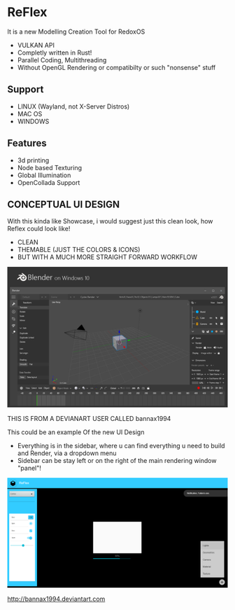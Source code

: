 # ReFlex
It is a new Modelling Creation Tool for RedoxOS

+ VULKAN API
+ Completly written in Rust!
+ Parallel Coding, Multithreading
+ Without OpenGL Rendering or compatibilty or such "nonsense" stuff

## Support

+ LINUX (Wayland, not X-Server Distros)
+ MAC OS
+ WINDOWS

## Features

+ 3d printing
+ Node based Texturing
+ Global Illumination
+ OpenCollada Support

## CONCEPTUAL UI DESIGN

With this kinda like Showcase, i would suggest just this clean look, how Reflex could look like!

- CLEAN
- THEMABLE (JUST THE COLORS & ICONS)
- BUT WITH A MUCH MORE STRAIGHT FORWARD WORKFLOW

![Screenshot](Blender_on_windows_10.png)

THIS IS FROM A DEVIANART USER CALLED bannax1994

This could be an example Of the new UI Design

 + Everything is in the sidebar, where u can find everything u need to build and Render, via a dropdown menu
 + Sidebar can be stay left or on the right of the main rendering window "panel"!

![Screenshot](Reflex.png)


http://bannax1994.deviantart.com
